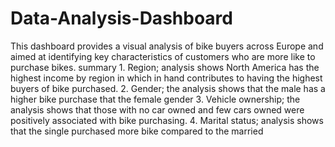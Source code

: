# Data-Analysis-Dashboard
This dashboard provides a visual analysis of bike buyers across Europe and aimed at identifying key characteristics of customers who are more like to purchase bikes.
summary
	1.	Region; analysis shows North America has the highest income by region in which in hand contributes to having the highest buyers of  bike purchased.
	2.	Gender; the analysis shows that the male has a higher bike purchase that the female gender
	3.	Vehicle ownership; the analysis shows that those with no car owned and few cars owned were positively associated with bike purchasing. 
	4.	Marital status; analysis shows that the single purchased more bike compared to the married 
